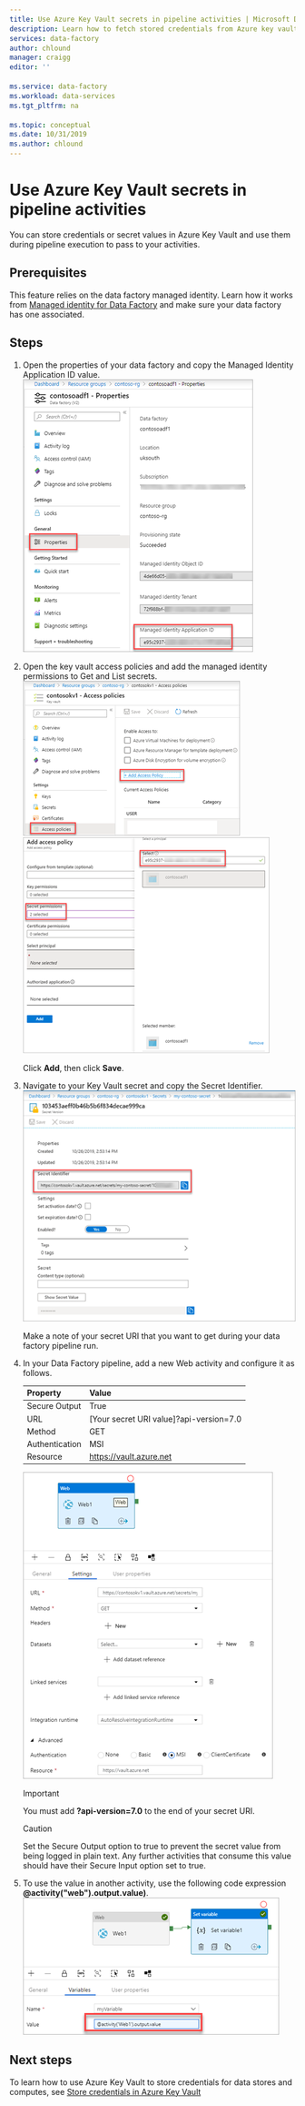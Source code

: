 ```yaml
---
title: Use Azure Key Vault secrets in pipeline activities | Microsoft Docs
description: Learn how to fetch stored credentials from Azure key vault and use them during data factory pipeline runs. 
services: data-factory
author: chlound
manager: craigg
editor: ''

ms.service: data-factory
ms.workload: data-services
ms.tgt_pltfrm: na

ms.topic: conceptual
ms.date: 10/31/2019
ms.author: chlound
---
```


# Use Azure Key Vault secrets in pipeline activities

You can store credentials or secret values in Azure Key Vault and use them during pipeline execution to pass to your activities.

## Prerequisites

This feature relies on the data factory managed identity.  Learn how it works from [Managed identity for Data Factory](https://docs.microsoft.com/en-us/azure/data-factory/data-factory-service-identity) and make sure your data factory has one associated.

## Steps

1. Open the properties of your data factory and copy the Managed Identity Application ID value.
![Managed Identity Value](media/use-azure-key-vault-credentials-in-pipeline-activities/managedidentity.png)

2. Open the key vault access policies and add the managed identity permissions to Get and List secrets.
![Key Vault access policies](media/use-azure-key-vault-credentials-in-pipeline-activities/akvaccesspolicies.png)
![Key Vault access policies](media/use-azure-key-vault-credentials-in-pipeline-activities/akvaccesspolicies_2.png)

    Click **Add**, then click **Save**.

3. Navigate to your Key Vault secret and copy the Secret Identifier.
![Secret Identifier](media/use-azure-key-vault-credentials-in-pipeline-activities/secretidentifier.png)

    Make a note of your secret URI that you want to get during your data factory pipeline run.

4. In your Data Factory pipeline, add a new Web activity and configure it as follows.  

    |Property  |Value  |
    |---------|---------|
    |Secure Output     |True         |
    |URL     |[Your secret URI value]?api-version=7.0         |
    |Method     |GET         |
    |Authentication     |MSI         |
    |Resource        |https://vault.azure.net       |

    ![Web activity](media/use-azure-key-vault-credentials-in-pipeline-activities/webactivity.png)

    > [!IMPORTANT]
    > You must add **?api-version=7.0** to the end of your secret URI.  

    > [!CAUTION]
    > Set the Secure Output option to true to prevent the secret value from being logged in plain text.  Any further activities that consume this value should have their Secure Input option set to true.

5. To use the value in another activity, use the following code expression **@activity("web").output.value)**.
![Code expression](media/use-azure-key-vault-credentials-in-pipeline-activities/usewebactivity.png)

## Next steps
To learn how to use Azure Key Vault to store credentials for data stores and computes, see [Store credentials in Azure Key Vault](https://docs.microsoft.com/azure/data-factory/store-credentials-in-key-vault)
